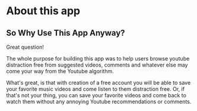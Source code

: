 # About this app

## So Why Use This App Anyway?
    
Great question!
    
The whole purpose for building this app was to help users browse youtube distraction free from suggested videos, comments and whatever else may come your way from the Youtube algorithm.
    
What's great, is that with creation of a free account you will be able to save your favorite music videos and come listen to them distraction free. Or, if that's not your thing, you can save your favorite videos and come back to watch them without any annoying Youtube recommendations or comments.